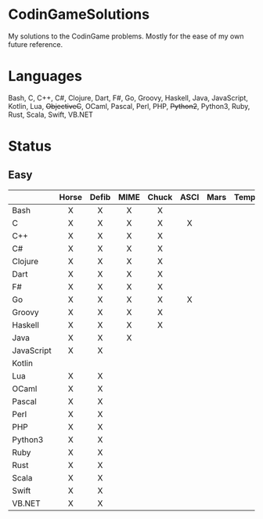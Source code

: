 # CodinGameSolutions
My solutions to the CodinGame problems. Mostly for the ease of my own future reference.

# Languages
Bash, C, C++, C#, Clojure, Dart, F#, Go, Groovy, Haskell, Java, JavaScript, Kotlin, Lua, ~~ObjectiveC~~, OCaml, Pascal, Perl, PHP, ~~Python2~~, Python3, Ruby, Rust, Scala, Swift, VB.NET

# Status
## Easy

|            | Horse | Defib | MIME | Chuck | ASCI | Mars | Temp | Thor | Descent | Onboard |
| ---------- |:-----:|:-----:|:----:|:-----:|:----:|:----:|:----:|:----:|:-------:|:-------:|
| Bash       | X     | X     | X    | X     |      |      |      |      |         |         |
| C          | X     | X     | X    | X     | X    |      |      |      |         |         |
| C++        | X     | X     | X    | X     |      |      |      |      |         |         |
| C#         | X     | X     | X    | X     |      |      |      |      |         |         |
| Clojure    | X     | X     | X    | X     |      |      |      |      |         |         |
| Dart       | X     | X     | X    | X     |      |      |      |      |         |         |
| F#         | X     | X     | X    | X     |      |      |      |      |         |         |
| Go         | X     | X     | X    | X     | X    |      |      |      |         |         |
| Groovy     | X     | X     | X    | X     |      |      |      |      |         |         |
| Haskell    | X     | X     | X    | X     |      |      |      |      |         |         |
| Java       | X     | X     | X    |       |      |      |      |      |         |         |
| JavaScript | X     | X     |      |       |      |      |      |      |         |         |
| Kotlin     |       |       |      |       |      |      |      |      |         |         |
| Lua        | X     | X     |      |       |      |      |      |      |         |         |
| OCaml      | X     | X     |      |       |      |      |      |      |         |         |
| Pascal     | X     | X     |      |       |      |      |      |      |         |         |
| Perl       | X     | X     |      |       |      |      |      |      |         |         |
| PHP        | X     | X     |      |       |      |      |      |      |         |         |
| Python3    | X     | X     |      |       |      |      |      |      |         |         |
| Ruby       | X     | X     |      |       |      |      |      |      |         |         |
| Rust       | X     | X     |      |       |      |      |      |      |         |         |
| Scala      | X     | X     |      |       |      |      |      |      |         |         |
| Swift      | X     | X     |      |       |      |      |      |      |         |         |
| VB.NET     | X     | X     |      |       |      |      |      |      |         |         |
